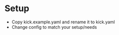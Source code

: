 # Setup

- Copy kick.example.yaml and rename it to kick.yaml
- Change config to match your setup/needs
